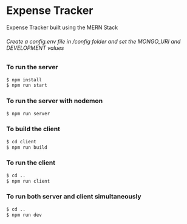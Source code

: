 # Expense Tracker
Expense Tracker built using the MERN Stack

###### Create a config.env file in /config folder and set the MONGO_URI and DEVELOPMENT values


### To run the server 

```sh
$ npm install 
$ npm run start
```

### To run the server with nodemon

```sh
$ npm run server
```

### To build the client

```sh
$ cd client
$ npm run build
```

### To run the client

```sh
$ cd ..
$ npm run client
```

### To run both server and client simultaneously

```sh
$ cd ..
$ npm run dev
```
